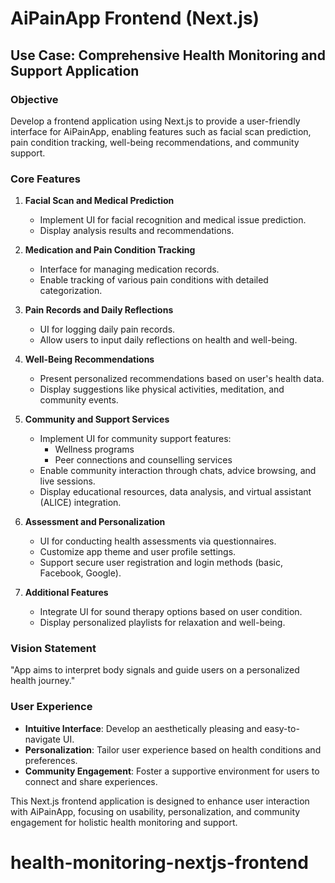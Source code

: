 # AiPainApp Frontend (Next.js)

## Use Case: Comprehensive Health Monitoring and Support Application

### Objective
Develop a frontend application using Next.js to provide a user-friendly interface for AiPainApp, enabling features such as facial scan prediction, pain condition tracking, well-being recommendations, and community support.

### Core Features
1. **Facial Scan and Medical Prediction**
   - Implement UI for facial recognition and medical issue prediction.
   - Display analysis results and recommendations.

2. **Medication and Pain Condition Tracking**
   - Interface for managing medication records.
   - Enable tracking of various pain conditions with detailed categorization.

3. **Pain Records and Daily Reflections**
   - UI for logging daily pain records.
   - Allow users to input daily reflections on health and well-being.

4. **Well-Being Recommendations**
   - Present personalized recommendations based on user's health data.
   - Display suggestions like physical activities, meditation, and community events.

5. **Community and Support Services**
   - Implement UI for community support features:
     - Wellness programs
     - Peer connections and counselling services
   - Enable community interaction through chats, advice browsing, and live sessions.
   - Display educational resources, data analysis, and virtual assistant (ALICE) integration.

6. **Assessment and Personalization**
   - UI for conducting health assessments via questionnaires.
   - Customize app theme and user profile settings.
   - Support secure user registration and login methods (basic, Facebook, Google).

7. **Additional Features**
   - Integrate UI for sound therapy options based on user condition.
   - Display personalized playlists for relaxation and well-being.

### Vision Statement
"App aims to interpret body signals and guide users on a personalized health journey."

### User Experience
- **Intuitive Interface**: Develop an aesthetically pleasing and easy-to-navigate UI.
- **Personalization**: Tailor user experience based on health conditions and preferences.
- **Community Engagement**: Foster a supportive environment for users to connect and share experiences.

This Next.js frontend application is designed to enhance user interaction with AiPainApp, focusing on usability, personalization, and community engagement for holistic health monitoring and support.
# health-monitoring-nextjs-frontend
